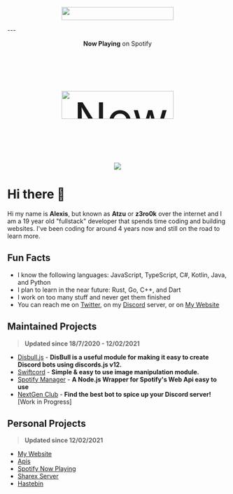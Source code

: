 <p align="center">
    <img src="https://api.ghprofile.me/view?username=z3ro0k" width="256" height="30" >
</p>
---
<p align="center">
    <strong>Now Playing</strong> on Spotify
</p>
<p align="center" style="font-size: 100px">
    <a href="https://spotify.atzu.studio/now-playing?open">
        <img src="https://spotify.atzu.studio/now-playing" width="256" height="64" alt="Now Playing">
    </a>
</p>
<p align="center">
  <img src="https://spotify.atzu.studio/top-played">
</p>


# Hi there 👋 

Hi my name is **Alexis**, but known as **Atzu** or **z3ro0k** over the internet and I am a 19 year old "fullstack" developer that spends time coding and building websites. 
I've been coding for around 4 years now and still on the road to learn more.

## Fun Facts
- I know the following languages: JavaScript, TypeScript, C#, Kotlin, Java, and Python
- I plan to learn in the near future: Rust, Go, C++, and Dart
- I work on too many stuff and never get them finished
- You can reach me on [Twitter](https://twitter.com/MrAzurnex), on my [Discord](https://discord.gg/q99CQEP) server, or on [My Website](https://atzu.studio)


## Maintained Projects
> **Updated since 18/7/2020 - 12/02/2021**

- [Disbull.js](https://www.npmjs.com/package/disbull.js) - **DisBull is a useful module for making it easy to create Discord bots using discords.js v12.**
- [Swiftcord](https://www.npmjs.com/package/swiftcord) - **Simple & easy to use image manipulation module.**
- [Spotify Manager](https://www.npmjs.com/package/spotify-manager) - **A Node.js Wrapper for Spotify's Web Api easy to use**
- [NextGen Club](https://bots.nextgenteam.xyz/) - **Find the best bot to spice up your Discord server!** [Work in Progress]

## Personal Projects
> **Updated since 12/02/2021**

- [My Website](https://atzu.studio/) 
- [Apis](https://api.atzu.studio)
- [Spotify Now Playing](https://spotify.atzu.studio/now-playing)
- [Sharex Server](https://i.atzu.studio/) 
- [Hastebin](https://hb.atzu.studio/)  
